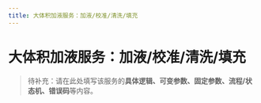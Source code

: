 ```yaml
---
title: 大体积加液服务：加液/校准/清洗/填充
---
```


# 大体积加液服务：加液/校准/清洗/填充

> 待补充：请在此处填写该服务的**具体逻辑、可变参数、固定参数、流程/状态机、错误码**等内容。

